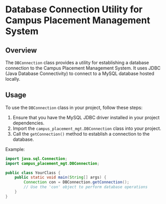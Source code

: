 # Database Connection Utility for Campus Placement Management System

## Overview
The `DBConnection` class provides a utility for establishing a database connection to the Campus Placement Management System. It uses JDBC (Java Database Connectivity) to connect to a MySQL database hosted locally.

## Usage
To use the `DBConnection` class in your project, follow these steps:
1. Ensure that you have the MySQL JDBC driver installed in your project dependencies.
2. Import the `campus_placement_mgt.DBConnection` class into your project.
3. Call the `getConnection()` method to establish a connection to the database.

Example:
```java
import java.sql.Connection;
import campus_placement_mgt.DBConnection;

public class YourClass {
    public static void main(String[] args) {
        Connection con = DBConnection.getConnection();
        // Use the 'con' object to perform database operations
    }
}
